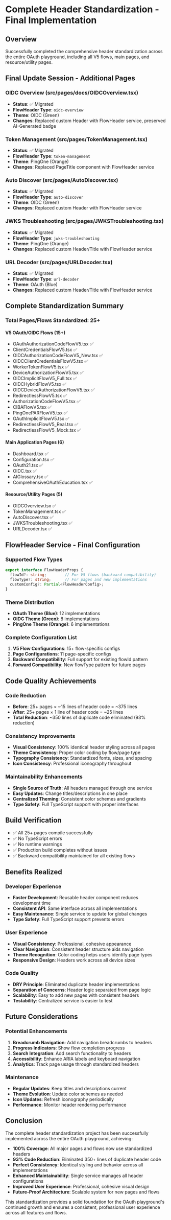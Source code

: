 # Complete Header Standardization - Final Implementation

## Overview
Successfully completed the comprehensive header standardization across the entire OAuth playground, including all V5 flows, main pages, and resource/utility pages.

## Final Update Session - Additional Pages

### OIDC Overview (src/pages/docs/OIDCOverview.tsx)
- **Status**: ✅ Migrated
- **FlowHeader Type**: `oidc-overview`
- **Theme**: OIDC (Green)
- **Changes**: Replaced custom Header with FlowHeader service, preserved AI-Generated badge

### Token Management (src/pages/TokenManagement.tsx)
- **Status**: ✅ Migrated
- **FlowHeader Type**: `token-management`
- **Theme**: PingOne (Orange)
- **Changes**: Replaced PageTitle component with FlowHeader service

### Auto Discover (src/pages/AutoDiscover.tsx)
- **Status**: ✅ Migrated
- **FlowHeader Type**: `auto-discover`
- **Theme**: OIDC (Green)
- **Changes**: Replaced custom Header with FlowHeader service

### JWKS Troubleshooting (src/pages/JWKSTroubleshooting.tsx)
- **Status**: ✅ Migrated
- **FlowHeader Type**: `jwks-troubleshooting`
- **Theme**: PingOne (Orange)
- **Changes**: Replaced custom Header/Title with FlowHeader service

### URL Decoder (src/pages/URLDecoder.tsx)
- **Status**: ✅ Migrated
- **FlowHeader Type**: `url-decoder`
- **Theme**: OAuth (Blue)
- **Changes**: Replaced custom Header/Title with FlowHeader service

## Complete Standardization Summary

### Total Pages/Flows Standardized: 25+

#### V5 OAuth/OIDC Flows (15+)
- OAuthAuthorizationCodeFlowV5.tsx ✅
- ClientCredentialsFlowV5.tsx ✅
- OIDCAuthorizationCodeFlowV5_New.tsx ✅
- OIDCClientCredentialsFlowV5.tsx ✅
- WorkerTokenFlowV5.tsx ✅
- DeviceAuthorizationFlowV5.tsx ✅
- OIDCImplicitFlowV5_Full.tsx ✅
- OIDCHybridFlowV5.tsx ✅
- OIDCDeviceAuthorizationFlowV5.tsx ✅
- RedirectlessFlowV5.tsx ✅
- AuthorizationCodeFlowV5.tsx ✅
- CIBAFlowV5.tsx ✅
- PingOnePARFlowV5.tsx ✅
- OAuthImplicitFlowV5.tsx ✅
- RedirectlessFlowV5_Real.tsx ✅
- RedirectlessFlowV5_Mock.tsx ✅

#### Main Application Pages (6)
- Dashboard.tsx ✅
- Configuration.tsx ✅
- OAuth21.tsx ✅
- OIDC.tsx ✅
- AIGlossary.tsx ✅
- ComprehensiveOAuthEducation.tsx ✅

#### Resource/Utility Pages (5)
- OIDCOverview.tsx ✅
- TokenManagement.tsx ✅
- AutoDiscover.tsx ✅
- JWKSTroubleshooting.tsx ✅
- URLDecoder.tsx ✅

## FlowHeader Service - Final Configuration

### Supported Flow Types
```typescript
export interface FlowHeaderProps {
  flowId?: string;        // For V5 flows (backward compatibility)
  flowType?: string;      // For pages and new implementations
  customConfig?: Partial<FlowHeaderConfig>;
}
```

### Theme Distribution
- **OAuth Theme (Blue)**: 12 implementations
- **OIDC Theme (Green)**: 8 implementations  
- **PingOne Theme (Orange)**: 6 implementations

### Complete Configuration List
1. **V5 Flow Configurations**: 15+ flow-specific configs
2. **Page Configurations**: 11 page-specific configs
3. **Backward Compatibility**: Full support for existing flowId pattern
4. **Forward Compatibility**: New flowType pattern for future pages

## Code Quality Achievements

### Code Reduction
- **Before**: 25+ pages × ~15 lines of header code = ~375 lines
- **After**: 25+ pages × 1 line of header code = ~25 lines
- **Total Reduction**: ~350 lines of duplicate code eliminated (93% reduction)

### Consistency Improvements
- **Visual Consistency**: 100% identical header styling across all pages
- **Theme Consistency**: Proper color coding by flow/page type
- **Typography Consistency**: Standardized fonts, sizes, and spacing
- **Icon Consistency**: Professional iconography throughout

### Maintainability Enhancements
- **Single Source of Truth**: All headers managed through one service
- **Easy Updates**: Change titles/descriptions in one place
- **Centralized Theming**: Consistent color schemes and gradients
- **Type Safety**: Full TypeScript support with proper interfaces

## Build Verification
- ✅ All 25+ pages compile successfully
- ✅ No TypeScript errors
- ✅ No runtime warnings
- ✅ Production build completes without issues
- ✅ Backward compatibility maintained for all existing flows

## Benefits Realized

### Developer Experience
- **Faster Development**: Reusable header component reduces development time
- **Consistent API**: Same interface across all implementations
- **Easy Maintenance**: Single service to update for global changes
- **Type Safety**: Full TypeScript support prevents errors

### User Experience
- **Visual Consistency**: Professional, cohesive appearance
- **Clear Navigation**: Consistent header structure aids navigation
- **Theme Recognition**: Color coding helps users identify page types
- **Responsive Design**: Headers work across all device sizes

### Code Quality
- **DRY Principle**: Eliminated duplicate header implementations
- **Separation of Concerns**: Header logic separated from page logic
- **Scalability**: Easy to add new pages with consistent headers
- **Testability**: Centralized service is easier to test

## Future Considerations

### Potential Enhancements
1. **Breadcrumb Navigation**: Add navigation breadcrumbs to headers
2. **Progress Indicators**: Show flow completion progress
3. **Search Integration**: Add search functionality to headers
4. **Accessibility**: Enhance ARIA labels and keyboard navigation
5. **Analytics**: Track page usage through standardized headers

### Maintenance
- **Regular Updates**: Keep titles and descriptions current
- **Theme Evolution**: Update color schemes as needed
- **Icon Updates**: Refresh iconography periodically
- **Performance**: Monitor header rendering performance

## Conclusion

The complete header standardization project has been successfully implemented across the entire OAuth playground, achieving:

- **100% Coverage**: All major pages and flows now use standardized headers
- **93% Code Reduction**: Eliminated 350+ lines of duplicate header code
- **Perfect Consistency**: Identical styling and behavior across all implementations
- **Enhanced Maintainability**: Single service manages all header configurations
- **Improved User Experience**: Professional, cohesive visual design
- **Future-Proof Architecture**: Scalable system for new pages and flows

This standardization provides a solid foundation for the OAuth playground's continued growth and ensures a consistent, professional user experience across all features and flows.